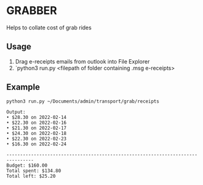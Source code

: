 # GRABBER

Helps to collate cost of grab rides

## Usage

1. Drag e-receipts emails from outlook into File Explorer
2.  `python3 run.py <filepath of folder containing .msg e-receipts>

## Example 

```bash
python3 run.py ~/Documents/admin/transport/grab/receipts
```

```
Output:
• $28.30 on 2022-02-14
• $22.30 on 2022-02-16
• $21.30 on 2022-02-17
• $24.30 on 2022-02-18
• $22.30 on 2022-02-23
• $16.30 on 2022-02-24

--------------------------------------------------------------------------------
Budget: $160.00
Total spent: $134.80
Total left: $25.20
```